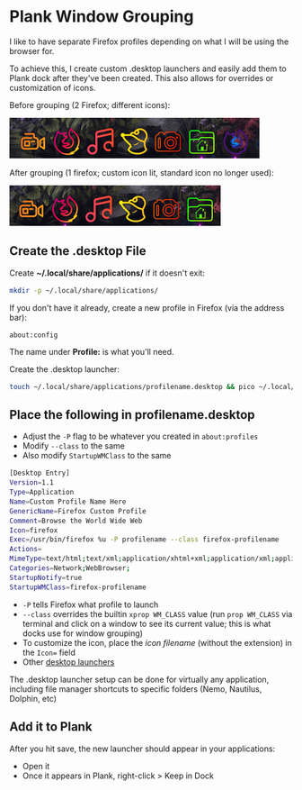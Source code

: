 # Plank Window Grouping

I like to have separate Firefox profiles depending on what I will be using the browser for.

To achieve this, I create custom .desktop launchers and easily add them to Plank dock after they've been created. This also allows for overrides or customization of icons.

Before grouping (2 Firefox; different icons):

![Before grouping](img/plank-before.png)

After grouping (1 firefox; custom icon lit, standard icon no longer used):

![Before grouping](img/plank-after.png)

## Create the .desktop File

Create **~/.local/share/applications/** if it doesn't exit:

```bash
mkdir -p ~/.local/share/applications/
```

If you don't have it already, create a new profile in Firefox (via the address bar):

```
about:config
```

The name under **Profile:** is what you'll need.

Create the .desktop launcher:

```bash
touch ~/.local/share/applications/profilename.desktop && pico ~/.local/share/applications/profilename.desktop
```

## Place the following in profilename.desktop

- Adjust the `-P` flag to be whatever you created in `about:profiles`
- Modify `--class` to the same
- Also modify `StartupWMClass` to the same

```bash
[Desktop Entry]
Version=1.1
Type=Application
Name=Custom Profile Name Here
GenericName=Firefox Custom Profile
Comment=Browse the World Wide Web
Icon=firefox
Exec=/usr/bin/firefox %u -P profilename --class firefox-profilename
Actions=
MimeType=text/html;text/xml;application/xhtml+xml;application/xml;application/vnd.mozilla.xul+xml;application/rss+xml;application/rdf+xml;image/gif;image/jpeg;image/png;x-scheme-handler/http;x-scheme-handler/https;
Categories=Network;WebBrowser;
StartupNotify=true
StartupWMClass=firefox-profilename
```

- `-P` tells Firefox what profile to launch
- `--class` overrides the builtin `xprop WM_CLASS` value (run `prop WM_CLASS` via terminal and click on a window to see its current value; this is what docks use for window grouping)
- To customize the icon, place the _icon filename_ (without the extension) in the `Icon=` field
- Other [desktop launchers](../dock-shortcuts)

The .desktop launcher setup can be done for virtually any application, including file manager shortcuts to specific folders (Nemo, Nautilus, Dolphin, etc)

## Add it to Plank

After you hit save, the new launcher should appear in your applications:

- Open it
- Once it appears in Plank, right-click > Keep in Dock
